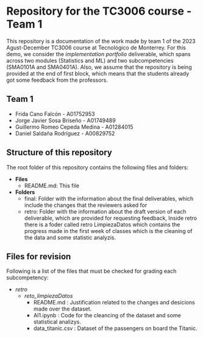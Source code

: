 # Repository for the TC3006 course - Team 1
This repository is a documentation of the work made by team 1 of the 2023 Agust-December TC3006 course at Tecnológico de Monterrey. For this demo, we consider the *implementation portfolio* deliverable, which spans across two modules (Statistics and ML) and two subcompetencies (SMA0101A and SMA0401A). Also, we assume that the repository is being provided at the end of first block, which means that the students already got some feedback from the professors. 

## Team 1
  * Frida Cano Falcón - A01752953
  * Jorge Javier Sosa Briseño - A01749489
  * Guillermo Romeo Cepeda Medina - A01284015
  * Daniel Saldaña Rodríguez - A00829752
 
## Structure of this repository
The root folder of this repository contains the following files and folders: 

* **Files**
  * README.md: This file  
* **Folders**
  * final: Folder with the information about the final deliverables, which include the changes that the reviewers asked for
  * retro: Folder with the information about the draft version of each deliverable, which are provided for requesting feedback, Inside retro there is a foder called retro LimpiezaDatos which contains the progress made in the first week of classes which is the cleaning of the data and some statistic analyzis.

## Files for revision
Following is a list of the files that must be checked for grading each subcompetency: 
* *retro*
	* *reto_limpiezaDatos*
		* README.md : Justification related to the changes and desicions made over the dataset.  
		* AI1.ipynb : Code for the cleancing of the dataset and some statistical analizys.  
		* data_titanic.csv : Dataset of the passengers on board the Titanic.
